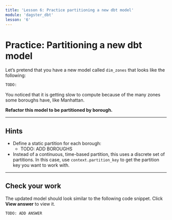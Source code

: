 ```yaml
---
title: 'Lesson 6: Practice partitioning a new dbt model'
module: 'dagster_dbt'
lesson: '6'
---
```


# Practice: Partitioning a new dbt model

Let’s pretend that you have a new model called `dim_zones`  that looks like the following:

```python
TODO:
```

You noticed that it is getting slow to compute because of the many zones some boroughs have, like Manhattan.

**Refactor this model to be partitioned by borough.**

---

## Hints

- Define a static partition for each borough:
  - TODO: ADD BOROUGHS
- Instead of a continuous, time-based partition, this uses a discrete set of partitions. In this case, use `context.partition_key` to get the partition key you want to work with.

---

## Check your work

The updated model should look similar to the following code snippet. Click **View answer** to view it.

```python {% obfuscated="true" %}
TODO: ADD ANSWER
```